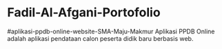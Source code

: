 # Fadil-Al-Afgani-Portofolio

#aplikasi-ppdb-online-website-SMA-Maju-Makmur
Aplikasi PPDB Online adalah aplikasi pendataan calon peserta didik baru berbasis web.
